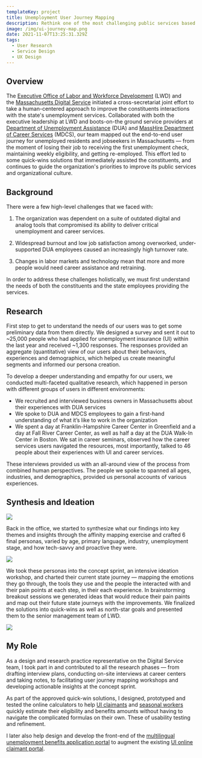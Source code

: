 ```yaml
---
templateKey: project
title: Unemployment User Journey Mapping
description: Rethink one of the most challenging public services based on end user needs
image: /img/ui-journey-map.png
date: 2021-11-07T13:25:31.329Z
tags:
  - User Research
  - Service Design
  - UX Design
---
```

## Overview

The [Executive Office of Labor and Workforce Development](https://www.mass.gov/orgs/executive-office-of-labor-and-workforce-development) (LWD) and the [Massachusetts Digital Service](https://www.mass.gov/orgs/digital-services) initiated a cross-secretariat joint effort to take a human-centered approach to improve the constituents interactions with the state's unemployment services. Collaborated with both the executive leadership at LWD and boots-on-the ground service providers at [Department of Unemployment Assistance](https://www.mass.gov/orgs/department-of-unemployment-assistance) (DUA) and [MassHire Department of Career Services](https://www.mass.gov/orgs/masshire-department-of-career-services) (MDCS), our team mapped out the end-to-end user journey for unemployed residents and jobseekers in Massachusetts — from the moment of losing their job to receiving the first unemployment check, maintaining weekly eligibility, and getting re-employed. This effort led to some quick-wins solutions that immediately assisted the constituents, and continues to guide the organization's priorities to improve its public services and organizational culture. 

## Background

There were a few high-level challenges that we faced with: 

1. The organization was dependent on a suite of outdated digital and analog tools that compromised its ability to deliver critical unemployment and career services.

2. Widespread burnout and low job satisfaction among overworked, under-supported DUA employees caused an increasingly high turnover rate.

3. Changes in labor markets and technology mean that more and more people would need career assistance and retraining. 

In order to address these challenges holistically, we must first understand the needs of both the constituents and the state employees providing the services.

## Research

First step to get to understand the needs of our users was to get some preliminary data from them directly. We designed a survey and sent it out to \~25,000 people who had applied for unemployment insurance (UI) within the last year and received \~1,300 responses. The responses provided an aggregate (quantitative) view of our users about their behaviors, experiences and demographics, which helped us create meaningful segments and informed our persona creation. 

To develop a deeper understanding and empathy for our users, we conducted multi-faceted qualitative research, which happened in person with different groups of users in different environments:

- We recruited and interviewed business owners in Massachusetts about their experiences with DUA services
- We spoke to DUA and MDCS employees to gain a first-hand understanding of what it’s like to work in the organization
- We spent a day at Franklin-Hampshire Career Center in Greenfield and a day at Fall River Career Center, as well as half a day at the DUA Walk-In Center in Boston. We sat in career seminars, observed how the career services users navigated the resources, most importantly, talked to 46 people about their experiences with UI and career services.

These interviews provided us with an all-around view of the process from combined human perspectives. The people we spoke to spanned all ages, industries, and demographics, provided us personal accounts of various experiences. 

## Synthesis and Ideation
![](/img/ui-concept-sprint1.jpg)

Back in the office, we started to synthesize what our findings into key themes and insights through the affinity mapping exercise and crafted 6 final personas, varied by age, primary language, industry, unemployment stage, and how tech-savvy and proactive they were.

![](/img/ui-journey-map.png)

We took these personas into the concept sprint, an intensive ideation workshop, and charted their current state journey — mapping the emotions they go through, the tools they use and the people the interacted with and their pain points at each step, in their each experience. In brainstorming breakout sessions we generated ideas that would reduce their pain paints and map out their future state journeys with the improvements. We finalized the solutions into quick-wins as well as north-star goals and presented them to the senior management team of LWD. 

![](/img/ui-concep-sprint2.jpg)

## My Role
As a design and research practice representative on the Digital Service team, I took part in and contributed to all the research phases — from drafting interview plans, conducting on-site interviews at career centers and taking notes, to facilitating user journey mapping workshops and developing actionable insights at the concept sprint. 

As part of the approved quick-win solutions, I designed, prototyped and tested the online calculators to help [UI claimants](https://www.mass.gov/info-details/how-your-unemployment-benefits-are-determined) and [seasonal workers](https://www.mass.gov/service-details/working-while-receiving-unemployment-benefits) quickly estimate their eligibility and benefits amounts without having to navigate the complicated formulas on their own. These  of   usability testing and refinement.

I later also help design and develop the front-end of the [multilingual unemployment benefits application portal](https://unemployment.mass.gov) to augment the existing [UI online claimant portal](https://uionline.detma.org/Claimant/Core/Login.ASPX).
